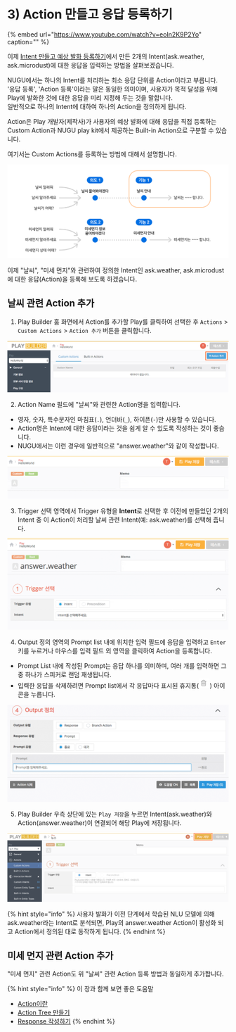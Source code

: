 # 3\) Action 만들고 응답 등록하기

{% embed url="https://www.youtube.com/watch?v=eoIn2K9P2Yo" caption="" %}

이제 [Intent 만들고 예상 발화 등록하기](create-an-intent-and-custom-utterances.md)에서 만든 2개의 Intent\(ask.weather, ask.microdust\)에 대한 응답을 입력하는 방법을 살펴보겠습니다.

NUGU에서는 하나의 Intent를 처리하는 최소 응답 단위를 Action이라고 부릅니다.  
'응답 등록', 'Action 등록'이라는 말은 동일한 의미이며, 사용자가 목적 달성을 위해 Play에 발화한 것에 대한 응답을 미리 지정해 두는 것을 말합니다.  
일반적으로 하나의 Intent에 대하여 하나의 Action을 정의하게 됩니다.

Action은 Play 개발자\(제작사\)가 사용자의 예상 발화에 대해 응답을 직접 등록하는 Custom Action과 NUGU play kit에서 제공하는 Built-in Action으로 구분할 수 있습니다.

여기서는 Custom Actions를 등록하는 방법에 대해서 설명합니다.

![](../../../.gitbook/assets/assets_ch3_313_01-1.png)

이제 "날씨", "미세 먼지"와 관련하여 정의한 Intent인 ask.weather, ask.microdust에 대한 응답\(Action\)을 등록해 보도록 하겠습니다.

## 날씨 관련 Action 추가

1. Play Builder 홈 화면에서 Action를 추가할 Play를 클릭하여 선택한 후 `Actions` &gt; `Custom Actions` &gt; `Action 추가` 버튼을 클릭합니다.

![](../../../.gitbook/assets/assets_ch3_313_c01.png)

2. Action Name 필드에 "날씨"와 관련한 Action명을 입력합니다.

* 영자, 숫자, 특수문자인 마침표\(`.`\), 언더바\(`_`\), 하이픈\(`-`\)만 사용할 수 있습니다.
* Action명은 Intent에 대한 응답이라는 것을 쉽게 알 수 있도록 작성하는 것이 좋습니다.
* NUGU에서는 이런 경우에 일반적으로 "answer.weather"와 같이 작성합니다.

![](../../../.gitbook/assets/assets_ch3_313_c02.gif)

3. Trigger 선택 영역에서 Trigger 유형을 **Intent**로 선택한 후 이전에 만들었던 2개의 Intent 중 이 Action이 처리할 날씨 관련 Intent\(예: ask.weather\)를 선택해 줍니다.

![](../../../.gitbook/assets/assets_ch3_313_c03-1.gif)

4. Output 정의 영역의 Prompt list 내에 위치한 입력 필드에 응답을 입력하고 `Enter` 키를 누르거나 마우스를 입력 필드 외 영역을 클릭하여 Action을 등록합니다.

* Prompt List 내에 작성된 Prompt는 응답 하나를 의미하며, 여러 개를 입력하면 그 중 하나가 스피커로 랜덤 재생됩니다.
* 입력한 응답을 삭제하려면 Prompt list에서 각 응답마다 표시된 휴지통\(![](../../../.gitbook/assets/assets_trash.png)\) 아이콘을 누릅니다.

![](../../../.gitbook/assets/assets_ch3_313_c04.gif)

5. Play Builder 우측 상단에 있는 `Play 저장`을 누르면 Intent\(ask.weather\)와 Action\(answer.weather\)이 연결되어 해당 Play에 저장됩니다.

![](../../../.gitbook/assets/assets_ch3_313_c05-1.png)

{% hint style="info" %}
사용자 발화가 이전 단계에서 학습된 NLU 모델에 의해 ask.weather라는 Intent로 분석되면, Play의 answer.weather Action이 활성화 되고 Action에서 정의된 대로 동작하게 됩니다.
{% endhint %}

## 미세 먼지 관련 Action 추가

"미세 먼지" 관련 Action도 위 "날씨" 관련 Action 등록 방법과 동일하게 추가합니다.

{% hint style="info" %}
이 장과 함께 보면 좋은 도움말

* [Action이란](../define-an-action/)
* [Action Tree 만들기](../define-an-action/use-branch-actions.md)
* [Response 작성하기](../define-an-action/use-responses/)
{% endhint %}

